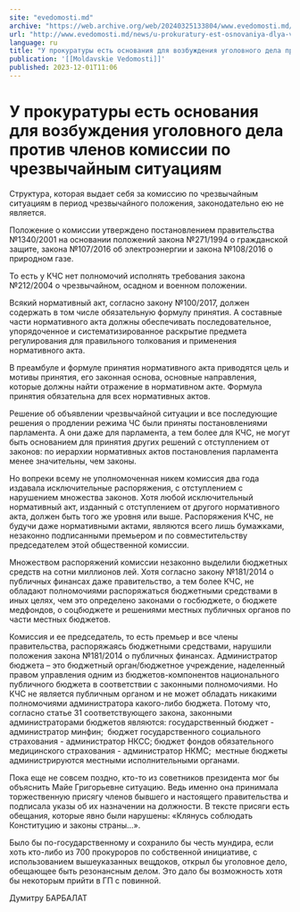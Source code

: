 ```yaml
---
site: "evedomosti.md"
archive: "https://web.archive.org/web/20240325133804/www.evedomosti.md/news/u-prokuratury-est-osnovaniya-dlya-vozbuzhdeniya-ugolovnogo-d"
url: "http://www.evedomosti.md/news/u-prokuratury-est-osnovaniya-dlya-vozbuzhdeniya-ugolovnogo-d"
language: ru
title: "У прокуратуры есть основания для возбуждения уголовного дела против членов комиссии по чрезвычайным ситуациям"
publication: '[[Moldavskie Vedomosti]]'
published: 2023-12-01T11:06
---
```


# У прокуратуры есть основания для возбуждения уголовного дела против членов комиссии по чрезвычайным ситуациям

Структура, которая выдает себя за комиссию по чрезвычайным ситуациям в период чрезвычайного положения, законодательно ею не является.

Положение о комиссии утверждено постановлением правительства №1340/2001 на основании положений закона №271/1994 о гражданской защите, закона №107/2016 об электроэнергии и закона №108/2016 о природном газе.

То есть у КЧС нет полномочий исполнять требования закона №212/2004 о чрезвычайном, осадном и военном положении.

Всякий нормативный акт, согласно закону №100/2017, должен содержать в том числе обязательную формулу принятия. А составные части нормативного акта должны обеспечивать последовательное, упорядоченное и систематизированное раскрытие предмета регулирования для правильного толкования и применения нормативного акта.

В преамбуле и формуле принятия нормативного акта приводятся цель и мотивы принятия, его законная основа, основные направления, которые должны найти отражение в нормативном акте. Формула принятия обязательна для всех нормативных актов.

Решение об объявлении чрезвычайной ситуации и все последующие решения о продлении режима ЧС были приняты постановлениями парламента. А они даже для парламента, а тем более для КЧС, не могут быть основанием для принятия других решений с отступлением от законов: по иерархии нормативных актов постановления парламента менее значительны, чем законы.

Но вопреки всему не уполномоченная никем комиссия два года издавала исключительные распоряжения, с отступлением с нарушением множества законов. Хотя любой исключительный нормативный акт, изданный с отступлением от другого нормативного акта, должен быть того же уровня или выше. Распоряжения КЧС, не будучи даже нормативными актами, являются всего лишь бумажками, незаконно подписанными премьером и по совместительству председателем этой общественной комиссии.

Множеством распоряжений комиссии незаконно выделили бюджетных средств на сотни миллионов лей. Хотя согласно закону №181/2014 о публичных финансах даже правительство, а тем более КЧС, не обладают полномочиями распоряжаться бюджетными средствами в иных целях, чем это определено законами о госбюджете, о бюджете медфондов, о соцбюджете и решениями местных публичных органов по части местных бюджетов.

Комиссия и ее председатель, то есть премьер и все члены правительства, распоряжаясь бюджетными средствами, нарушили положения закона №181/2014 о публичных финансах. Администратор бюджета – это бюджетный орган/бюджетное учреждение, наделенный правом управления одним из бюджетов-компонентов национального публичного бюджета в соответствии с законными полномочиями. Но КЧС не является публичным органом и не может обладать никакими полномочиями администратора какого-либо бюджета. Потому что, согласно статье 31 соответствующего закона, законными администраторами бюджетов являются: государственный бюджет - администратор минфин;  бюджет государственного социального страхования - администратор НКСС; бюджет фондов обязательного медицинского страхования - администратор НКМС;  местные бюджеты администрируются местными исполнительными органами.

Пока еще не совсем поздно, кто-то из советников президента мог бы объяснить Майе Григорьевне ситуацию. Ведь именно она принимала торжественную присягу членов бывшего и настоящего правительства и подписала указы об их назначении на должности. В тексте присяги есть обещания, которые явно были нарушены: «Клянусь соблюдать Конституцию и законы страны...».

Было бы по-государственному и сохранило бы честь мундира, если хоть кто-либо из 700 прокуроров по собственной инициативе, с использованием вышеуказанных вещдоков, открыл бы уголовное дело, обещающее быть резонансным делом. Это дало бы возможность хотя бы некоторым прийти в ГП с повинной.

Думитру БАРБАЛАТ